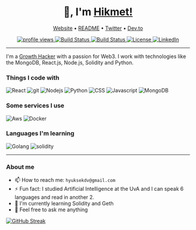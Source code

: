 <h1 align="center">👋, I'm <a href="https://github.com/hkyksk">Hikmet!</a></h1>

<p align="center">
    <a href="#">Website</a> •
    <a href="https://github.com/hkyksk/hkyksk">README</a> •
    <a href="https://twitter.com/hikodefi">Twitter</a> •
    <a href="https://dev.to/hkyksk">Dev.to</a>
</p>

<div align="center">
    <a href="#">
        <img src="https://gpvc.arturio.dev/hkyksk" alt="profile views">
    </a>
    <a href="#">
        <img src="https://img.shields.io/badge/build-passing-brightgreen.svg?style=flat-square" alt="Build Status">
    </a>
    <a href="https://github.com/hkyksk/hkyksk/graphs/contributors">
        <img src="https://img.shields.io/badge/contributors-1-orange.svg?style=flat-square" alt="Build Status" />
    </a>
    <a href="https://choosealicense.com/licenses/mit">
        <img src="https://img.shields.io/badge/license-MIT-blue.svg?style=flat-square" alt="License" />
    </a>
    <a href="https://www.linkedin.com/in/hiko/">
        <img src="https://img.shields.io/badge/-LinkedIn-black.svg?style=flat-square&logo=linkedin&colorB=555" alt="LinkedIn" />
    </a>
</div>

---

I'm a [Growth Hacker](https://www.linkedin.com/in/hiko/) with a passion for Web3. I work with technologies like the MongoDB, React.js, Node.js, Solidity and Python.

<h3>Things I code with</h3>
<div>
  <img alt="React" src="https://img.shields.io/badge/-React-45b8d8?style=flat-square&logo=react&logoColor=white" />
  <img alt="git" src="https://img.shields.io/badge/-Git-F05032?style=flat-square&logo=git&logoColor=white" />
  <img alt="Nodejs" src="https://img.shields.io/badge/-Nodejs-43853d?style=flat-square&logo=Node.js&logoColor=white" />
  <img alt="Python" src="https://img.shields.io/badge/-Python-f1c40f?style=flat-square&logo=Python" />
  <img alt="CSS" src="https://img.shields.io/badge/-CSS-2980b9?style=flat-square&logo=css3&logoColor=white" />
  <img alt="Javascript" src="https://img.shields.io/badge/-Javascript-34495e?style=flat-square&logo=javascript" />
  <img alt="MongoDB" src="https://img.shields.io/badge/MongoDB-4EA94B?style=flat-square&logo=mongodb&logoColor=white" />
</div>

<h3>Some services I use</h3>
<div>
    <img alt="Aws" src="https://img.shields.io/badge/-AWS-ff9900?style=flat-square&logo=amazon&logoColor=white" />
    <img alt="Docker" src="https://img.shields.io/badge/-Docker-3498db?style=flat-square&logo=docker&logoColor=white" />
    
</div>

<h3>Languages I'm learning</h3>
<div>
     <img alt="Golang" src="https://img.shields.io/badge/Go-%2300ADD8.svg?style=flat-square&logo=go&logoColor=white" />
     <img alt="solidity" src="https://img.shields.io/badge/Solidity-%23363636.svg?style=flat-square&logo=solidity&logoColor=white" />
</div>

---

<h3>About me</h3>

- 📫 How to reach me: `hyuksekdv@gmail.com`
- ⚡ Fun fact: I studied Artificial Intelligence at the UvA and I can speak 6 languages and read in another 2. 
- 🌱 I'm currently learning Solidity and Geth
- 💬 Feel free to ask me anything

[![GitHub Streak](https://github-readme-streak-stats.herokuapp.com?user=hkyksk&theme=monokai&date_format=M%20j%5B%2C%20Y%5D)](https://git.io/streak-stats)

